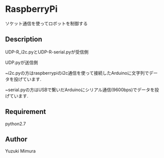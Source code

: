 # RaspberryPi

ソケット通信を使ってロボットを制御する

## Description
UDP-R_i2c.pyとUDP-R-serial.pyが受信側

UDP.pyが送信側

~i2c.pyの方はraspberrypiのi2c通信を使って接続したArduinoに文字列でデータを投げています.

~serial.pyの方はUSBで繋いだArduinoにシリアル通信(9600bps)でデータを投げています.



## Requirement
python2.7

## Author
Yuzuki Mimura

